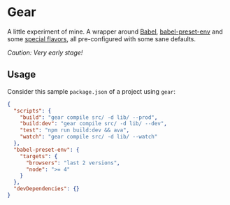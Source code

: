 # Gear

A little experiment of mine. A wrapper around [Babel](https://babeljs.io/), [babel-preset-env](https://babeljs.io/) and some [special flavors](https://github.com/andywer/proposal-double-colon-types), all pre-configured with some sane defaults.

*Caution: Very early stage!*


## Usage

Consider this sample `package.json` of a project using `gear`:

```json
{
  "scripts": {
    "build": "gear compile src/ -d lib/ --prod",
    "build:dev": "gear compile src/ -d lib/ --dev",
    "test": "npm run build:dev && ava",
    "watch": "gear compile src/ -d lib/ --watch"
  },
  "babel-preset-env": {
    "targets": {
      "browsers": "last 2 versions",
      "node": ">= 4"
    }
  },
  "devDependencies": {}
}
```
